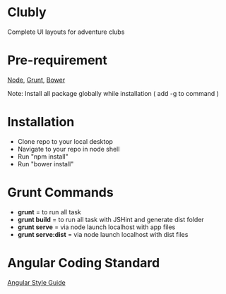 Clubly
======

Complete UI layouts for adventure clubs

Pre-requirement
===============
[Node](http://nodejs.org/download/), [Grunt](http://gruntjs.com/getting-started), [Bower](http://bower.io/#install-bower)

Note: Install all package globally while installation ( add -g to command )

Installation
============
- Clone repo to your local desktop
- Navigate to your repo in node shell
- Run "npm install"
- Run "bower install"

Grunt Commands
==============
* **grunt** = to run all task
* **grunt build** = to run all task with JSHint and generate dist folder
* **grunt serve** = via node launch localhost with app files
* **grunt serve:dist** = via node launch localhost with dist files

Angular Coding Standard
=======================
[Angular Style Guide](https://github.com/johnpapa/angularjs-styleguide)
